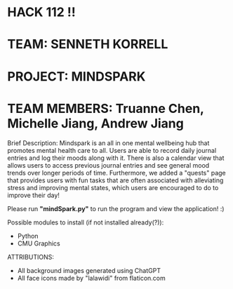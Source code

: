 # HACK 112 !!
# TEAM: SENNETH KORRELL 
# PROJECT: MINDSPARK
# TEAM MEMBERS: Truanne Chen, Michelle Jiang, Andrew Jiang

Brief Description:
Mindspark is an all in one mental wellbeing hub that promotes mental health care to all. Users are able to record daily journal entries and log their moods along with it. There is also a calendar view that allows users to access previous journal entries and see general mood trends over longer periods of time. Furthermore, we added a "quests" page that provides users with fun tasks that are often associated with alleviating stress and improving mental states, which users are encouraged to do to improve their day!

Please run **"mindSpark.py"** to run the program and view the application! :)

Possible modules to install (if not installed already(?)):
- Python
- CMU Graphics

ATTRIBUTIONS:
- All background images generated using ChatGPT
- All face icons made by "lalawidi" from flaticon.com
